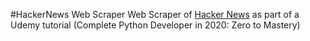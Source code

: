 #HackerNews Web Scraper
Web Scraper of [Hacker News](https://news.ycombinator.com/news) as part of a Udemy tutorial (Complete Python Developer in 2020: Zero to Mastery)